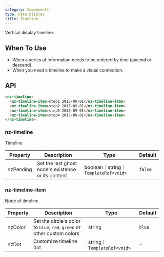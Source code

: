 ```yaml
---
category: Components
type: Data Display
title: Timeline
---
```


Vertical display timeline.

## When To Use

- When a series of information needs to be ordered by time (ascend or descend).
- When you need a timeline to make a visual connection.

## API

```html
<nz-timeline>
  <nz-timeline-item>step1 2015-09-01</nz-timeline-item>
  <nz-timeline-item>step2 2015-09-01</nz-timeline-item>
  <nz-timeline-item>step3 2015-09-01</nz-timeline-item>
  <nz-timeline-item>step4 2015-09-01</nz-timeline-item>
</nz-timeline>
```

### nz-timeline

Timeline

| Property | Description | Type | Default |
| -------- | ----------- | ---- | ------- |
| nzPending | Set the last ghost node's existence or its content | boolean｜string｜`TemplateRef<void>` | `false` |

### nz-timeline-item

Node of timeline

| Property | Description | Type | Default |
| -------- | ----------- | ---- | ------- |
| nzColor | Set the circle's color to `blue`, `red`, `green` or other custom colors | string | `blue` |
| nzDot | Customize timeline dot | string｜`TemplateRef<void>` | - |
